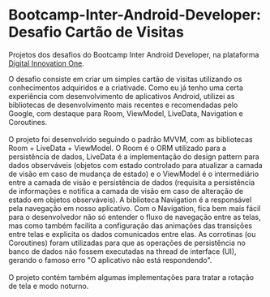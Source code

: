 # Bootcamp-Inter-Android-Developer: Desafio Cartão de Visitas
Projetos dos desafios do Bootcamp Inter Android Developer, na plataforma [Digital Innovation One](https://web.digitalinnovation.one/).

O desafio consiste em criar um simples cartão de visitas utilizando os conhecimentos adquiridos e a criativade. Como eu já tenho uma certa experiência com desenvolvimento de aplicativos Android, utilizei as bibliotecas de desenvolvimento mais recentes e recomendadas pelo Google, com destaque para Room, ViewModel, LiveData, Navigation e Coroutines.<br><br> O projeto foi desenvolvido seguindo o padrão MVVM, com as bibliotecas Room + LiveData + ViewModel. O Room é o ORM utilizado para a persistência de dados, LiveData é a implementação do design pattern para dados observáveis (objetos com estado controlado para atualizar a camada de visão em caso de mudança de estado) e o ViewModel é o intermediário entre a camada de visão e persistência de dados (requisita a persistência de informações e notifica a camada de visão em caso de alteração de estado em objetos observáveis). A biblioteca Navigation é a responsável pela navegação em nosso aplicativo. Com o Navigation, fica bem mais fácil para o desenvolvedor não só entender o fluxo de navegação entre as telas, mas como também facilita a configuração das animações das transições entre telas e explicita os dados comunicados entre elas. As corrotinas (ou Coroutines) foram utilizadas para que as operações de persistência no banco de dados não fossem executadas na thread de interface (UI), gerando o famoso erro "O aplicativo não está respondendo".<br><br> O projeto contém também algumas implementações para tratar a rotação de tela e modo noturno.
